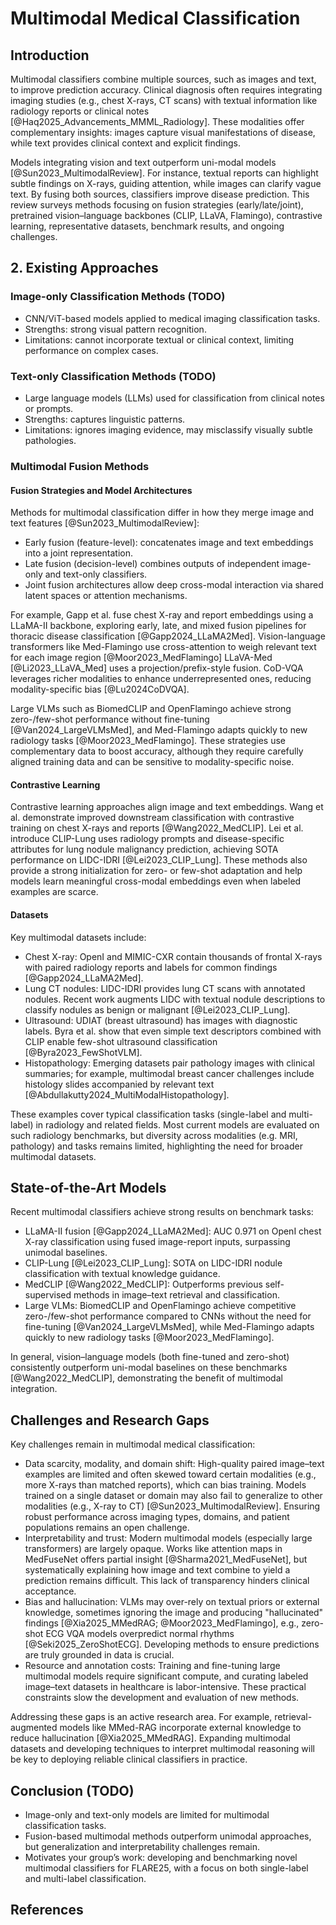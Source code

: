 # Multimodal Medical Classification

## Introduction

Multimodal classifiers combine multiple sources, such as images and text, to improve prediction accuracy. Clinical diagnosis often requires integrating imaging studies (e.g., chest X-rays, CT scans) with textual information like radiology reports or clinical notes [@Haq2025_Advancements_MMML_Radiology]. These modalities offer complementary insights: images capture visual manifestations of disease, while text provides clinical context and explicit findings.

Models integrating vision and text outperform uni-modal models [@Sun2023_MultimodalReview]. For instance, textual reports can highlight subtle findings on X-rays, guiding attention, while images can clarify vague text. By fusing both sources, classifiers improve disease prediction. This review surveys methods focusing on fusion strategies (early/late/joint), pretrained vision–language backbones (CLIP, LLaVA, Flamingo), contrastive learning, representative datasets, benchmark results, and ongoing challenges.

## 2. Existing Approaches

### Image-only Classification Methods (TODO)

- CNN/ViT-based models applied to medical imaging classification tasks.
- Strengths: strong visual pattern recognition.
- Limitations: cannot incorporate textual or clinical context, limiting performance on complex cases.

### Text-only Classification Methods (TODO)

- Large language models (LLMs) used for classification from clinical notes or prompts.
- Strengths: captures linguistic patterns.
- Limitations: ignores imaging evidence, may misclassify visually subtle pathologies.

### Multimodal Fusion Methods

#### Fusion Strategies and Model Architectures

Methods for multimodal classification differ in how they merge image and text features [@Sun2023_MultimodalReview]:

- Early fusion (feature-level): concatenates image and text embeddings into a joint representation.
- Late fusion (decision-level) combines outputs of independent image-only and text-only classifiers.
- Joint fusion architectures allow deep cross-modal interaction via shared latent spaces or attention mechanisms.

For example, Gapp et al. fuse chest X-ray and report embeddings using a LLaMA-II backbone, exploring early, late, and mixed fusion pipelines for thoracic disease classification [@Gapp2024_LLaMA2Med]. Vision-language transformers like Med-Flamingo use cross-attention to weigh relevant text for each image region [@Moor2023_MedFlamingo] LLaVA-Med [@Li2023_LLaVA_Med] uses a projection/prefix-style fusion. CoD-VQA leverages richer modalities to enhance underrepresented ones, reducing modality-specific bias [@Lu2024CoDVQA].

Large VLMs such as BiomedCLIP and OpenFlamingo achieve strong zero-/few-shot performance without fine-tuning [@Van2024_LargeVLMsMed], and Med-Flamingo adapts quickly to new radiology tasks [@Moor2023_MedFlamingo]. These strategies use complementary data to boost accuracy, although they require carefully aligned training data and can be sensitive to modality-specific noise.

#### Contrastive Learning

Contrastive learning approaches align image and text embeddings. Wang et al. demonstrate improved downstream classification with contrastive training on chest X-rays and reports [@Wang2022_MedCLIP]. Lei et al. introduce CLIP-Lung uses radiology prompts and disease-specific attributes for lung nodule malignancy prediction, achieving SOTA performance on LIDC-IDRI [@Lei2023_CLIP_Lung]. These methods also provide a strong initialization for zero- or few-shot adaptation and help models learn meaningful cross-modal embeddings even when labeled examples are scarce.

#### Datasets

Key multimodal datasets include:

- Chest X-ray: OpenI and MIMIC-CXR contain thousands of frontal X-rays with paired radiology reports and labels for common findings [@Gapp2024_LLaMA2Med].
- Lung CT nodules: LIDC-IDRI provides lung CT scans with annotated nodules. Recent work augments LIDC with textual nodule descriptions to classify nodules as benign or malignant [@Lei2023_CLIP_Lung].
- Ultrasound: UDIAT (breast ultrasound) has images with diagnostic labels. Byra et al. show that even simple text descriptors combined with CLIP enable few-shot ultrasound classification [@Byra2023_FewShotVLM].
- Histopathology: Emerging datasets pair pathology images with clinical summaries; for example, multimodal breast cancer challenges include histology slides accompanied by relevant text [@Abdullakutty2024_MultiModalHistopathology].

These examples cover typical classification tasks (single-label and multi-label) in radiology and related fields. Most current models are evaluated on such radiology benchmarks, but diversity across modalities (e.g. MRI, pathology) and tasks remains limited, highlighting the need for broader multimodal datasets.

## State-of-the-Art Models

Recent multimodal classifiers achieve strong results on benchmark tasks:

- LLaMA-II fusion [@Gapp2024_LLaMA2Med]: AUC 0.971 on OpenI chest X-ray classification using fused image-report inputs, surpassing unimodal baselines.
- CLIP-Lung [@Lei2023_CLIP_Lung]: SOTA on LIDC-IDRI nodule classification with textual knowledge guidance.
- MedCLIP [@Wang2022_MedCLIP]: Outperforms previous self-supervised methods in image–text retrieval and classification.
- Large VLMs: BiomedCLIP and OpenFlamingo achieve competitive zero-/few-shot performance compared to CNNs without the need for fine-tuning [@Van2024_LargeVLMsMed], while Med-Flamingo adapts quickly to new radiology tasks [@Moor2023_MedFlamingo].

In general, vision–language models (both fine-tuned and zero-shot) consistently outperform uni-modal baselines on these benchmarks [@Wang2022_MedCLIP], demonstrating the benefit of multimodal integration.

## Challenges and Research Gaps

Key challenges remain in multimodal medical classification:

- Data scarcity, modality, and domain shift: High-quality paired image–text examples are limited and often skewed toward certain modalities (e.g., more X-rays than matched reports), which can bias training. Models trained on a single dataset or domain may also fail to generalize to other modalities (e.g., X-ray to CT) [@Sun2023_MultimodalReview]. Ensuring robust performance across imaging types, domains, and patient populations remains an open challenge.
- Interpretability and trust: Modern multimodal models (especially large transformers) are largely opaque. Works like attention maps in MedFuseNet offers partial insight [@Sharma2021_MedFuseNet], but systematically explaining how image and text combine to yield a prediction remains difficult. This lack of transparency hinders clinical acceptance.
- Bias and hallucination: VLMs may over-rely on textual priors or external knowledge, sometimes ignoring the image and producing "hallucinated" findings [@Xia2025_MMedRAG; @Moor2023_MedFlamingo], e.g., zero-shot ECG VQA models overpredict normal rhythms [@Seki2025_ZeroShotECG]. Developing methods to ensure predictions are truly grounded in data is crucial.
- Resource and annotation costs: Training and fine-tuning large multimodal models require significant compute, and curating labeled image–text datasets in healthcare is labor-intensive. These practical constraints slow the development and evaluation of new methods.

Addressing these gaps is an active research area. For example, retrieval-augmented models like MMed-RAG incorporate external knowledge to reduce hallucination [@Xia2025_MMedRAG]. Expanding multimodal datasets and developing techniques to interpret multimodal reasoning will be key to deploying reliable clinical classifiers in practice.

## Conclusion (TODO)

- Image-only and text-only models are limited for multimodal classification tasks.
- Fusion-based multimodal methods outperform unimodal approaches, but generalization and interpretability challenges remain.
- Motivates your group’s work: developing and benchmarking novel multimodal classifiers for FLARE25, with a focus on both single-label and multi-label classification.

## References

[//]: <> (Will be auto-populated with `pandoc reports/draft_reports/part1_litreview.md --citeproc --bibliography=references.bib --csl=ieee.csl  -o deliverables/part1/part1_litreview.html`...)
